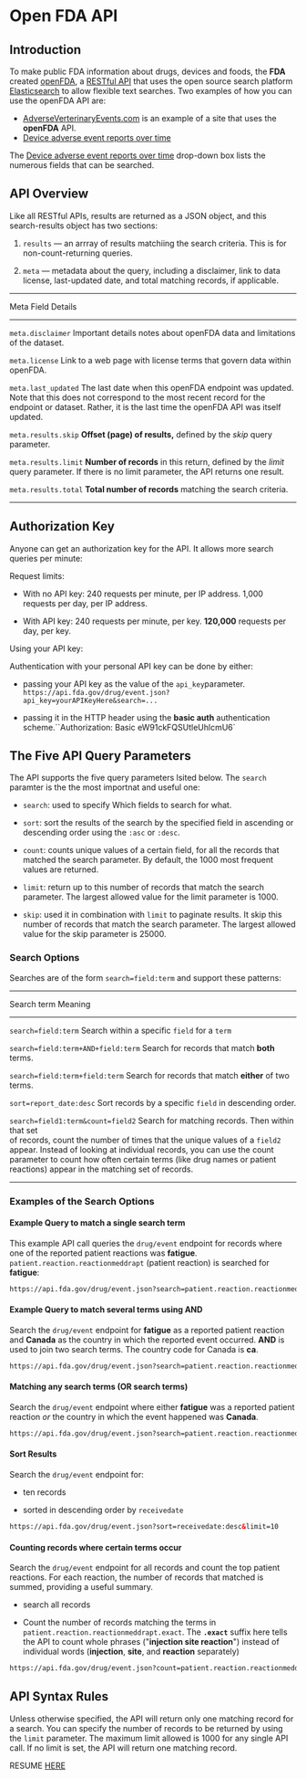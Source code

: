 # Open FDA API

## Introduction

To make public FDA information about drugs, devices and foods, the **FDA** created [openFDA](https://open.fda.gov/apis), a [RESTful API](https://aws.amazon.com/what-is/restful-api/) that uses the open source search platform [Elasticsearch](https://www.elastic.co/enterprise-search) to allow flexible text searches. Two examples of how you can use the openFDA API are:
 
- [AdverseVerterinaryEvents.com](https://adversevetevents.com/) is an example of a site that uses the **openFDA** API.
- [Device adverse event reports over time](https://open.fda.gov/apis/device/event/explore-the-api-with-an-interactive-chart/)

The [Device adverse event reports over time](https://open.fda.gov/apis/device/event/explore-the-api-with-an-interactive-chart/) drop-down box lists the numerous fields that can be searched.
 
## API Overview
 
Like all RESTful APIs, results are returned as a JSON object, and this search-results object has two sections:

1. `results` &mdash; an arrray of results matchiing the search criteria. This is for non-count-returning queries.

2. `meta` &mdash; metadata about the query, including a disclaimer, link to data license, last-updated date, and total matching records, if applicable.

 ----------------------------------------------------------------------------------------------------------------------------------------------------------
 Meta Field          Details
 ------------------- --------------------------------------------------------------------------------------------------------------------------------------
 `meta.disclaimer`    Important details notes about openFDA data and limitations of the dataset.
                     
 `meta.license`       Link to a web page with license terms that govern data within openFDA.
                     
 `meta.last_updated`  The last date when this openFDA endpoint was updated. Note that this does not correspond to the most recent record for
                      the endpoint or dataset. Rather, it is the last time the openFDA API was itself updated.
                     
 `meta.results.skip`  **Offset (page) of results,** defined by the *skip* query parameter.
                     
 `meta.results.limit` **Number of records** in this return, defined by the *limit* query parameter. If there is no limit parameter, the API returns one result.
                     
 `meta.results.total` **Total number of records** matching the search criteria.
 ------------------- --------------------------------------------------------------------------------------------------------------------------------------

## Authorization Key

Anyone can get an authorization key for the API. It allows more search queries per minute:

Request limits:

- With no API key: 240 requests per minute, per IP address. 1,000 requests per day, per IP address.

- With API key: 240 requests per minute, per key. **120,000** requests per day, per key.

Using your API key:

Authentication with your personal API key can be done by either:

- passing your API key as the value of the `api_key`parameter. `https://api.fda.gov/drug/event.json?api_key=yourAPIKeyHere&search=...`

- passing it in the HTTP header using the **basic auth** authentication scheme.``Authorization: Basic eW91ckFQSUtleUhlcmU6`

## The Five API Query Parameters

The API supports the five query parameters lsited below. The `search` paramter is the the most importnat and useful one: 

- `search`: used to specify Which fields to search for what. 

- `sort`: sort the results of the search by the specified field in ascending or descending order using the `:asc` or `:desc`.

- `count`: counts unique values of a certain field, for all the records that matched the search parameter. By default, the 1000 most frequent values are returned.

- `limit`: return up to this number of records that match the search parameter. The largest allowed value for the limit parameter is 1000.

- `skip`:  used it in combination with `limit` to paginate results. It skip this number of records that match the search parameter. The largest allowed value for
   the skip parameter is 25000.

### Search Options

Searches are of the form `search=field:term` and support these patterns: 

 -------------------------------------------------------------------------------------------------------------------------------------------------- 
 Search term                           Meaning
 ------------------------------------- ------------------------------------------------------------------------------------------------------------ 
 `search=field:term`                   Search within a specific `field` for a `term` 

 `search=field:term+AND+field:term`    Search for records that match **both** terms.

 `search=field:term+field:term`        Search for records that match **either** of two terms. 

 `sort=report_date:desc`               Sort records by a specific `field` in descending order.

 `search=field1:term&count=field2`     Search for matching records. Then within that set                                                        
                                       of records, count the number of times that the unique values of a `field2` appear. Instead of looking at
                                       individual records, you can use the count parameter to count how often certain terms (like drug names or
                                       patient reactions) appear in the matching set of records.
 ------------------------------------- ------------------------------------------------------------------------------------------------------------ 

### Examples of the Search Options 

#### Example Query to match a single search term
 
This example API call queries the `drug/event` endpoint for records where one of the reported patient reactions was **fatigue**. `patient.reaction.reactionmeddrapt` (patient reaction) is searched for **fatigue**:

```html
https://api.fda.gov/drug/event.json?search=patient.reaction.reactionmeddrapt:"fatigue"&limit=1
```

#### Example Query to match several terms using AND

Search the  `drug/event` endpoint for **fatigue** as a reported patient reaction and **Canada** as the country in which the reported event occurred. **AND** is used
to join two search terms. The country code for Canada is **ca**.

```html
https://api.fda.gov/drug/event.json?search=patient.reaction.reactionmeddrapt:"fatigue"+AND+occurcountry:"ca"&limit=1
```

#### Matching any search terms (OR search terms)

Search the `drug/event` endpoint where either **fatigue** was a reported patient reaction *or* the country in which the event happened was **Canada**.

```html
https://api.fda.gov/drug/event.json?search=patient.reaction.reactionmeddrapt:"fatigue"+occurcountry:"ca"&limit=1
```

#### Sort Results

Search the `drug/event` endpoint for: 

- ten records

- sorted in descending order by `receivedate`

```html
https://api.fda.gov/drug/event.json?sort=receivedate:desc&limit=10
```

#### Counting records where certain terms occur

Search the `drug/event` endpoint for all records and count the top patient reactions. For each reaction, the number of records that matched is summed, providing a useful summary.

- search all records

- Count the number of records matching the terms in `patient.reaction.reactionmeddrapt.exact`. The **`.exact`** suffix here tells the API to
  count whole phrases ("**injection site reaction**") instead of individual words (**injection**, **site**, and **reaction** separately)

```html
https://api.fda.gov/drug/event.json?count=patient.reaction.reactionmeddrapt.exact
```

## API Syntax Rules

Unless otherwise specified, the API will return only one matching record for a search. You can specify the number of records to be returned by using the `limit` parameter. The maximum limit
allowed is 1000 for any single API call. If no limit is set, the API will return one matching record.

RESUME [HERE](https://open.fda.gov/apis/advanced-syntax/)

